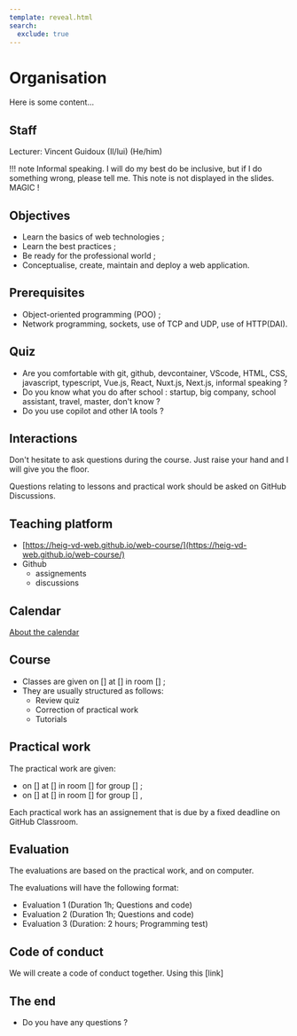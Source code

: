 ```yaml
---
template: reveal.html
search:
  exclude: true
---
```


# Organisation

Here is some content...

<!--  -->
## Staff

Lecturer: Vincent Guidoux (Il/lui) (He/him)

!!! note
	Informal speaking. I will do my best do be inclusive, but if I do something wrong, please tell me.
	This note is not displayed in the slides. MAGIC !

<!--  -->
## Objectives

- Learn the basics of web technologies ;
- Learn the best practices ;
- Be ready for the professional world ;
- Conceptualise, create, maintain and deploy a web application.

<!--  -->
## Prerequisites

- Object-oriented programming (POO) ;
- Network programming, sockets, use of TCP and UDP, use of HTTP(DAI).

<!--  -->
## Quiz
 
- Are you comfortable with git, github, devcontainer, VScode, HTML, CSS, javascript, typescript, Vue.js, React, Nuxt.js, Next.js, informal speaking ?
- Do you know what you do after school : startup, big company, school assistant, travel, master, don't know ?
- Do you use copilot and other IA tools ?

<!--  -->
## Interactions

Don't hesitate to ask questions during the course. Just raise your hand and I will give you the floor.

Questions relating to lessons and practical work should be asked on GitHub Discussions.

<!--  -->
## Teaching platform

- [https://heig-vd-web.github.io/web-course/](https://heig-vd-web.github.io/web-course/)
- Github
	- assignements
	- discussions

<!--  -->
## Calendar

[About the calendar](../web-course/reference/about-the-calendar)

<!--  -->
## Course

- Classes are given on [] at [] in room [] ;
- They are usually structured as follows:
  - Review quiz
  - Correction of practical work
  - Tutorials

<!--  -->
## Practical work

The practical work are given:

- on [] at [] in room [] for group [] ;
- on [] at [] in room [] for group [] ,

Each practical work has an assignement that is due by a fixed deadline on GitHub Classroom.

<!--  -->
## Evaluation

The evaluations are based on the practical work, and on computer.  

The evaluations will have the following format:

- Evaluation 1 (Duration 1h; Questions and code)
- Evaluation 2 (Duration 1h; Questions and code)
- Evaluation 3 (Duration: 2 hours; Programming test)

<!--  -->
## Code of conduct

We will create a code of conduct together. Using this [link]

<!--  -->
## The end

- Do you have any questions ?
